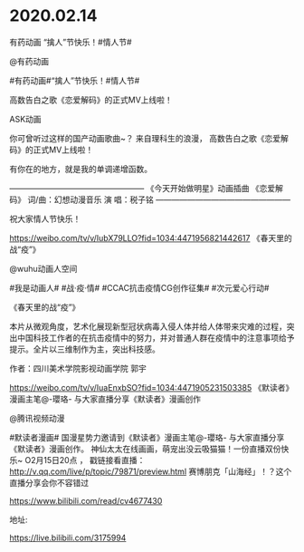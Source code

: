 # 2020.02.14

有药动画 “擒人”节快乐！#情人节#      

@有药动画                            

#有药动画#“擒人”节快乐！#情人节#    

        
高数告白之歌《恋爱解码》的正式MV上线啦！

ASK动画                                                                                      

你可曾听过这样的国产动画歌曲~？
来自理科生的浪漫，
高数告白之歌《恋爱解码》的正式MV上线啦！

有你在的地方，就是我的单调递增函数。

—————————————————
《今天开始做明星》动画插曲
《恋爱解码》
词/曲：幻想动漫音乐
演 唱：税子铭
—————————————————

祝大家情人节快乐！

https://weibo.com/tv/v/IubX79LLO?fid=1034:4471956821442617
《春天里的战“疫”》

@wuhu动画人空间 

#我是动画人# #战·疫·情# #CCAC抗击疫情CG创作征集#  #次元爱心行动#

《春天里的战“疫”》

本片从微观角度，艺术化展现新型冠状病毒入侵人体并给人体带来灾难的过程，突出中国科技工作者的在抗击疫情中的努力，并对普通人群在疫情中的注意事项给予提示。全片以三维制作为主，突出科技感。

作者：四川美术学院影视动画学院  郭宇

https://weibo.com/tv/v/IuaEnxbSO?fid=1034:4471905231503385
《默读者》漫画主笔@-瓔珞- 与大家直播分享《默读者》漫画创作

@腾讯视频动漫

#默读者漫画# 国漫星势力邀请到《默读者》漫画主笔@-瓔珞- 与大家直播分享《默读者》漫画创作。 神仙太太在线画画，萌宠出没云吸猫猫！一份直播双份快乐~ O2月15日20点 ， 戳链接看直播：http://v.qq.com/live/p/topic/79871/preview.html
赛博朋克「山海经」！？这个直播分享会你不容错过

https://www.bilibili.com/read/cv4677430

地址:

https://live.bilibili.com/3175994